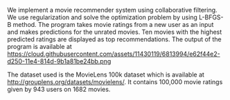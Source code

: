 We implement a movie recommender system using collaborative filtering. We use regularization
and solve the optimization problem by using L-BFGS-B method. The program takes movie ratings
from a new user as an input and makes predictions for the unrated movies. Ten movies with the 
highest predicted ratings are displayed as top recommendations. The output of the program is 
available at https://cloud.githubusercontent.com/assets/11430119/6813994/e62f44e2-d250-11e4-814d-9b1a81be24bb.png

The dataset used is the MovieLens 100k dataset which is available at http://grouplens.org/datasets/movielens/.
It contains 100,000 movie ratings given by 943 users on 1682 movies.
